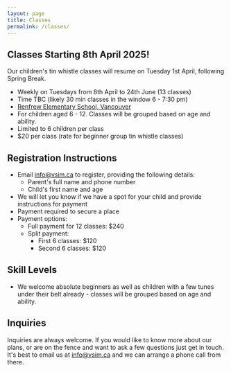 ```yaml
---
layout: page
title: Classes
permalink: /classes/
---
```


## Classes Starting 8th April 2025!

Our children's tin whistle classes will resume on Tuesday 1st April, following Spring Break.

* Weekly on Tuesdays from 8th April to 24th June (13 classes)
* Time TBC (likely 30 min classes in the window 6 - 7:30 pm)
* [Renfrew Elementary School, Vancouver ](https://maps.app.goo.gl/in528fYvUAeSQCtCA)
* For children aged 6 - 12. Classes will be grouped based on age and ability.
* Limited to 6 children per class 
* $20 per class (rate for beginner group tin whistle classes)
 
## Registration Instructions
* Email [info@vsim.ca](mailto:info@vsim.ca) to register, providing the following details:
  * Parent's full name and phone number
  * Child's first name and age
* We will let you know if we have a spot for your child and provide instructions for payment
* Payment required to secure a place
* Payment options:
  * Full payment for 12 classes: $240
  * Split payment:
    * First 6 classes: $120
    * Second 6 classes: $120
 

## Skill Levels
* We welcome absolute beginners as well as children with a few tunes under their belt already - classes will be grouped based on age and ability.

## Inquiries
Inquiries are always welcome. If you would like to know more about our plans, or are on the fence and want to ask a few questions just get in touch. 
It's best to email us at info@vsim.ca and we can arrange a phone call from there. 
